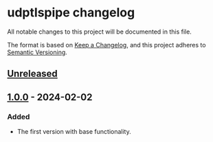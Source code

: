 # udptlspipe changelog

All notable changes to this project will be documented in this file.

The format is based on [Keep a Changelog][keepachangelog], and this project
adheres to [Semantic Versioning][semver].

[keepachangelog]: https://keepachangelog.com/en/1.0.0/

[semver]: https://semver.org/spec/v2.0.0.html

## [Unreleased]

[unreleased]: https://github.com/ameshkov/udptlspipe/compare/v1.0.0...HEAD

## [1.0.0] - 2024-02-02

### Added

* The first version with base functionality.

[1.0.0]: https://github.com/ameshkov/udptlspipe/releases/tag/v1.0.0